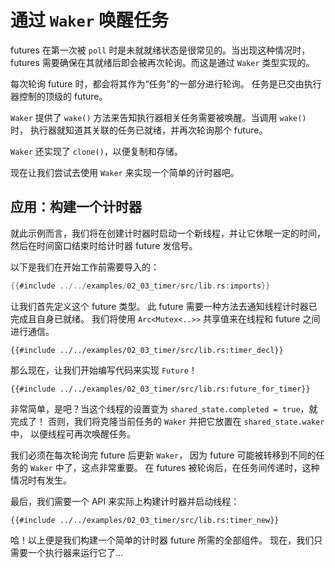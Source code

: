 # 通过 `Waker` 唤醒任务

futures 在第一次被 `poll` 时是未就就绪状态是很常见的。当出现这种情况时，
futures 需要确保在其就绪后即会被再次轮询。而这是通过 `Waker` 类型实现的。

每次轮询 future 时，都会将其作为“任务”的一部分进行轮询。
任务是已交由执行器控制的顶级的 future。

`Waker` 提供了 `wake()` 方法来告知执行器相关任务需要被唤醒。当调用 `wake()` 时，
执行器就知道其关联的任务已就绪，并再次轮询那个 future。

`Waker` 还实现了 `clone()`，以便复制和存储。

现在让我们尝试去使用 `Waker` 来实现一个简单的计时器吧。

## 应用：构建一个计时器

就此示例而言，我们将在创建计时器时启动一个新线程，并让它休眠一定的时间，
然后在时间窗口结束时给计时器 future 发信号。

以下是我们在开始工作前需要导入的：

```rust
{{#include ../../examples/02_03_timer/src/lib.rs:imports}}
```

让我们首先定义这个 future 类型。
此 future 需要一种方法去通知线程计时器已完成且自身已就绪。
我们将使用 `Arc<Mutex<..>>` 共享值来在线程和 future 之间进行通信。

```rust,ignore
{{#include ../../examples/02_03_timer/src/lib.rs:timer_decl}}
```

那么现在，让我们开始编写代码来实现 `Future`！

```rust,ignore
{{#include ../../examples/02_03_timer/src/lib.rs:future_for_timer}}
```

非常简单，是吧？当这个线程的设置变为 `shared_state.completed = true`，就完成了！
否则，我们将克隆当前任务的 `Waker` 并把它放置在 `shared_state.waker` 中，
以便线程可再次唤醒任务。

我们必须在每次轮询完 future 后更新 `Waker`，
因为 future 可能被转移到不同的任务的 `Waker` 中了，这点非常重要。
在 futures 被轮询后，在任务间传递时，这种情况时有发生。

最后，我们需要一个 API 来实际上构建计时器并启动线程：

```rust,ignore
{{#include ../../examples/02_03_timer/src/lib.rs:timer_new}}
```

哈！以上便是我们构建一个简单的计时器 future 所需的全部组件。
现在，我们只需要一个执行器来运行它了...
